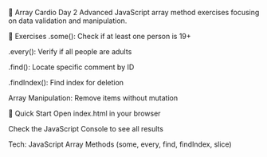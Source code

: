 💪 Array Cardio Day 2
Advanced JavaScript array method exercises focusing on data validation and manipulation.

🎯 Exercises
.some(): Check if at least one person is 19+

.every(): Verify if all people are adults

.find(): Locate specific comment by ID

.findIndex(): Find index for deletion

Array Manipulation: Remove items without mutation

🚀 Quick Start
Open index.html in your browser

Check the JavaScript Console to see all results

Tech: JavaScript Array Methods (some, every, find, findIndex, slice)